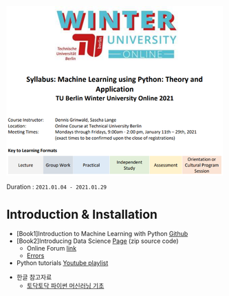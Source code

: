 
![main](./main.png)

Duration : `2021.01.04 - 2021.01.29`

# Introduction & Installation
* [Book1]Introduction to Machine Learning with Python [Github](https://github.com/amueller/introduction_to_ml_with_python)
* [Book2]Introducing Data Science [Page](https://www.manning.com/books/introducing-data-science) (zip source code)
    * Online Forum [link](https://livebook.manning.com/book/introducing-data-science/about-this-book/)
    * [Errors](https://manning-content.s3.amazonaws.com/download/a/0a98e88-8452-4446-8ff7-6b7ac5b1e7e2/Cielen_Introducingdatascience_Err1.html) 
* Python tutorials [Youtube playlist](https://youtube.com/playlist?list=PL-osiE80TeTt2d9bfVyTiXJA-UTHn6WwU)

- 한글 참고자료
    - [토닥토닥 파이썬 머신러닝 기초](https://wikidocs.net/book/2439)